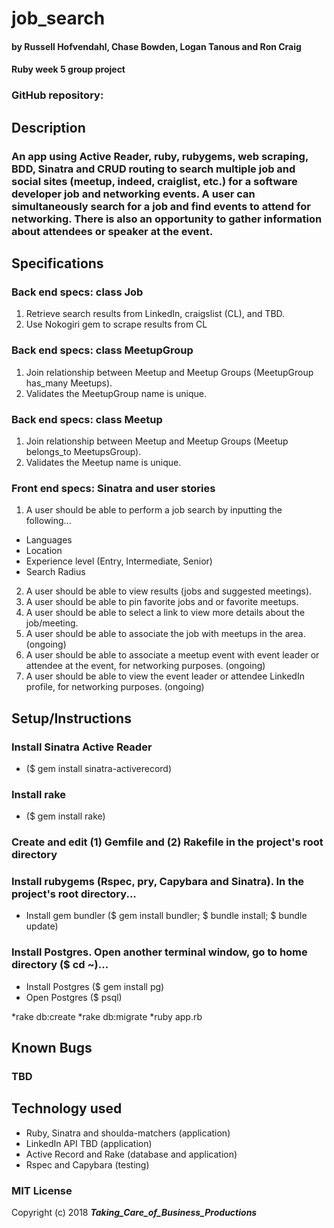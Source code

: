 # job_search

#### by Russell Hofvendahl, Chase Bowden, Logan Tanous and Ron Craig
#### Ruby week 5 group project

### GitHub repository:

## Description
### An app using Active Reader, ruby, rubygems, web scraping, BDD, Sinatra and CRUD routing to search multiple job and social sites (meetup, indeed, craiglist, etc.) for a software developer job and networking events.  A user can simultaneously search for a job and find events to attend for networking.  There is also an opportunity to gather information about attendees or speaker at the event.

## Specifications
### Back end specs: class Job
1. Retrieve search results from LinkedIn, craigslist (CL), and TBD.
2. Use Nokogiri gem to scrape results from CL


### Back end specs: class MeetupGroup
1. Join relationship between Meetup and Meetup Groups (MeetupGroup has_many Meetups).
2. Validates the MeetupGroup name is unique.


### Back end specs: class Meetup
1. Join relationship between Meetup and Meetup Groups (Meetup belongs_to MeetupsGroup).
2. Validates the Meetup name is unique.

### Front end specs: Sinatra and user stories
1. A user should be able to perform a job search by inputting the following...
* Languages
* Location
* Experience level (Entry, Intermediate, Senior)
* Search Radius
2. A user should be able to view results (jobs and suggested meetings).
3. A user should be able to pin favorite jobs and or favorite meetups.
4. A user should be able to select a link to view more details about the job/meeting.
5. A user should be able to associate the job with meetups in the area. (ongoing)
6. A user should be able to associate a meetup event with event leader or attendee at the event, for networking purposes. (ongoing)
7. A user should be able to view the event leader or attendee LinkedIn profile, for networking purposes. (ongoing)

## Setup/Instructions
### Install Sinatra Active Reader
* ($ gem install sinatra-activerecord)
### Install rake
* ($ gem install rake)
### Create and edit (1) Gemfile and (2) Rakefile in the project's root directory
### Install rubygems (Rspec, pry, Capybara and Sinatra).  In the project's root directory...
* Install gem bundler ($ gem install bundler; $ bundle install; $ bundle update)
### Install Postgres.  Open another terminal window, go to home directory ($ cd ~)...
* Install Postgres ($ gem install pg)
* Open Postgres ($ psql)

*rake db:create
*rake db:migrate
*ruby app.rb

## Known Bugs
### TBD

## Technology used
* Ruby, Sinatra and shoulda-matchers (application)
* LinkedIn API TBD (application)
* Active Record and Rake (database and application)
* Rspec and Capybara (testing)

### MIT License

Copyright (c) 2018 **_Taking_Care_of_Business_Productions_**
